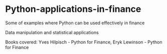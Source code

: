 # Python-applications-in-finance
Some of examples where Python can be used effectively in finance

Data manipulation and statistical applications 

Books covered: Yves Hilpisch - Python for Finance, Eryk Lewinson - Python for Finance
